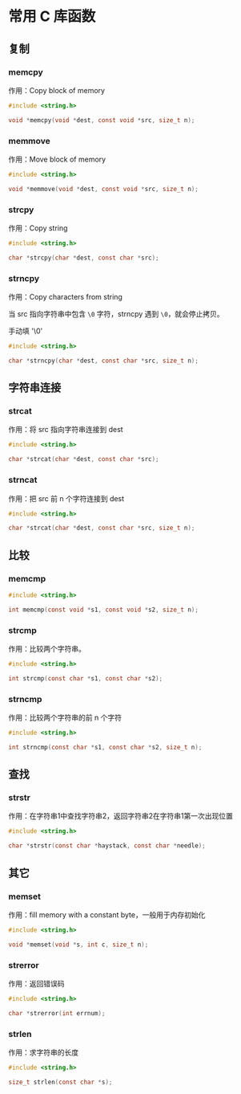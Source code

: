 # 常用 C 库函数

## 复制

### memcpy

作用：Copy block of memory

```c
#include <string.h>

void *memcpy(void *dest, const void *src, size_t n);
```

### memmove

作用：Move block of memory

```c
#include <string.h>

void *memmove(void *dest, const void *src, size_t n);
```

### strcpy 

作用：Copy string

```c
#include <string.h>

char *strcpy(char *dest, const char *src);
```

### strncpy

作用：Copy characters from string

当 src 指向字符串中包含 `\0` 字符，strncpy 遇到 `\0`，就会停止拷贝。

手动填 '\0'

```c
#include <string.h>

char *strncpy(char *dest, const char *src, size_t n);
```

## 字符串连接

### strcat

作用：将 src 指向字符串连接到 dest

```c
#include <string.h>

char *strcat(char *dest, const char *src);
```

### strncat

作用：把 src 前 n 个字符连接到 dest

```c
#include <string.h>

char *strcat(char *dest, const char *src, size_t n);
```

## 比较

### memcmp

```c
#include <string.h>

int memcmp(const void *s1, const void *s2, size_t n);
```

### strcmp

作用：比较两个字符串。

```c
#include <string.h>

int strcmp(const char *s1, const char *s2);  
```

### strncmp

作用：比较两个字符串的前 n 个字符

```c
#include <string.h>

int strncmp(const char *s1, const char *s2, size_t n);
```

## 查找

### strstr

作用：在字符串1中查找字符串2，返回字符串2在字符串1第一次出现位置

```c
#include <string.h>

char *strstr(const char *haystack, const char *needle);
```

## 其它

### memset

作用：fill memory with a constant byte，一般用于内存初始化

```c
#include <string.h>

void *memset(void *s, int c, size_t n);
```

### strerror

作用：返回错误码

```c
#include <string.h>

char *strerror(int errnum);
```

### strlen

作用：求字符串的长度

```c
#include <string.h>

size_t strlen(const char *s);
```


